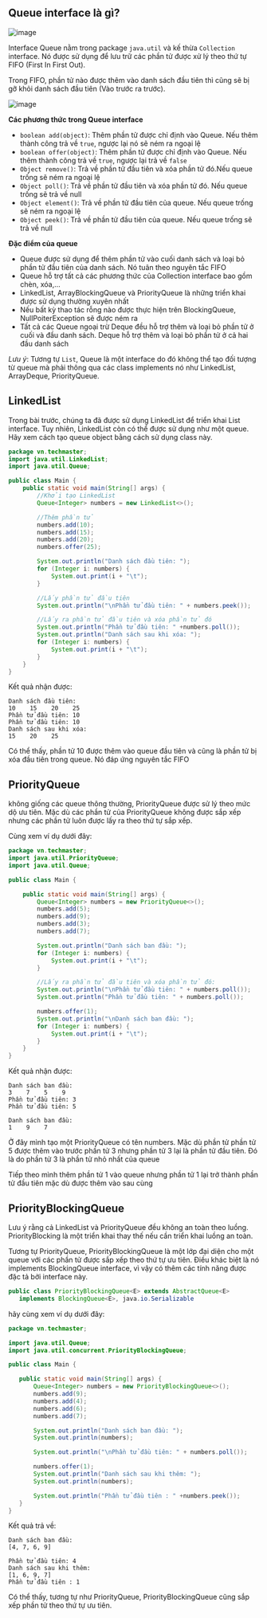 ## Queue interface là gì?

![image](https://media.techmaster.vn/api/static/bq0a8rs51co78aldi4p0/c6abuuk51co50fuc8co0)

Interface Queue nằm trong package `java.util` và kế thừa `Collection` interface. Nó được sử dụng để lưu trữ các phần tử được xử lý theo thứ tự FIFO (First In First Out).

Trong FIFO, phần tử nào được thêm vào danh sách đầu tiên thì cũng sẽ bị gỡ khỏi danh sách đầu tiên (Vào trước ra trước).

![image](https://media.techmaster.vn/api/static/bq0a8rs51co78aldi4p0/c6abv4c51co50fuc8cog)

**Các phương thức trong Queue interface**

- `boolean add(object)`: Thêm phần tử được chỉ định vào Queue. Nếu thêm thành công trả về `true`, ngược lại nó sẽ ném ra ngoại lệ
- `boolean offer(object)`: Thêm phần tử được chỉ định vào Queue. Nếu thêm thành công trả về `true`, ngược lại trả về `false`
- `Object remove()`: Trả về phần tử đầu tiên và xóa phần tử đó.Nếu queue trống sẽ ném ra ngoại lệ
- `Object poll()`: Trả về phần tử đầu tiên và xóa phần tử đó. Nếu queue trống sẽ trả về null
- `Object element()`: Trả về phần tử đầu tiên của queue. Nếu queue trống sẽ ném ra ngoại lệ
- `Object peek()`: Trả về phần tử đầu tiên của queue. Nếu queue trống sẽ trả về null

**Đặc điểm của queue**

- Queue được sử dụng để thêm phần tử vào cuối danh sách và loại bỏ phần tử đầu tiên của danh sách. Nó tuân theo nguyên tắc FIFO
- Queue hỗ trợ tất cả các phương thức của Collection interface bao gồm chèn, xóa,...
- LinkedList, ArrayBlockingQueue và PriorityQueue là những triển khai được sử dụng thường xuyên nhất
- Nếu bất kỳ thao tác rỗng nào được thực hiện trên BlockingQueue, NullPoiterException sẽ được ném ra
- Tất cả các Queue ngoại trừ Deque đều hỗ trợ thêm và loại bỏ phần tử ở cuối và đầu danh sách. Deque hỗ trợ thêm và loại bỏ phần tử ở cả hai đầu danh sách

_Lưu ý_: Tương tự `List`, Queue là một interface do đó không thể tạo đối tượng từ queue mà phải thông qua các class implements nó như LinkedList, ArrayDeque, PriorityQueue.

## LinkedList

Trong bài trước, chúng ta đã được sử dụng LinkedList để triển khai List interface. Tuy nhiên, LinkedList còn có thể được sử dụng như một queue. Hãy xem cách tạo queue object bằng cách sử dụng class này.

```java
package vn.techmaster;
import java.util.LinkedList;
import java.util.Queue;

public class Main {
    public static void main(String[] args) {
        //Khởi tạo LinkedList
        Queue<Integer> numbers = new LinkedList<>();

        //Thêm phần tử
        numbers.add(10);
        numbers.add(15);
        numbers.add(20);
        numbers.offer(25);

        System.out.println("Danh sách đầu tiên: ");
        for (Integer i: numbers) {
            System.out.print(i + "\t");
        }

        //Lấy phần tử đầu tiên
        System.out.println("\nPhần tử đầu tiên: " + numbers.peek());

        //Lấy ra phần tử đầu tiên và xóa phần tử đó
        System.out.println("Phần tử đầu tiên: " +numbers.poll());
        System.out.println("Danh sách sau khi xóa: ");
        for (Integer i: numbers) {
            System.out.print(i + "\t");
        }
    }
}
```

Kết quả nhận được:

```
Danh sách đầu tiên:
10    15    20    25
Phần tử đầu tiên: 10
Phần tử đầu tiên: 10
Danh sách sau khi xóa:
15    20    25
```

Có thể thấy, phần tử 10 được thêm vào queue đầu tiên và cũng là phần tử bị xóa đầu tiên trong queue. Nó đáp ứng nguyên tắc FIFO



## PriorityQueue

không giống các queue thông thường, PriorityQueue được sử lý theo mức dộ ưu tiên. Mặc dù các phần tử của PriorityQueue không được sắp xếp nhưng các phần tử luôn được lấy ra theo thứ tự sắp xếp.

Cùng xem ví dụ dưới đây:

```java
package vn.techmaster;
import java.util.PriorityQueue;
import java.util.Queue;

public class Main {

    public static void main(String[] args) {
        Queue<Integer> numbers = new PriorityQueue<>();
        numbers.add(5);
        numbers.add(9);
        numbers.add(3);
        numbers.add(7);

        System.out.println("Danh sách ban đầu: ");
        for (Integer i: numbers) {
            System.out.print(i + "\t");
        }

        //Lấy ra phần tử đầu tiên và xóa phần tử đó:
        System.out.println("\nPhần tử đầu tiên: " + numbers.poll());
        System.out.println("Phần tử đầu tiên: " + numbers.poll());

        numbers.offer(1);
        System.out.println("\nDanh sách ban đầu: ");
        for (Integer i: numbers) {
            System.out.print(i + "\t");
        }
    }
}
```

Kết quả nhận được:

```
Danh sách ban đầu:
3    7    5    9
Phần tử đầu tiên: 3
Phần tử đầu tiên: 5

Danh sách ban đầu:
1    9    7
```

Ở đây mình tạo một PriorityQueue có tên numbers. Mặc dù phần tử phần tử 5 được thêm vào trước phần tử 3 nhưng phần tử 3 lại là phần tử đầu tiên. Đó là do phần tử 3 là phần tử nhỏ nhất của queue

Tiếp theo mình thêm phần tử 1 vào queue nhưng phần tử 1 lại trở thành phần tử đầu tiên mặc dù được thêm vào sau cùng

## PriorityBlockingQueue

Lưu ý rằng cả LinkedList và PriorityQueue đều không an toàn theo luồng. PriorityBlocking là một triển khai thay thế nếu cần triển khai luồng an toàn.

Tương tự PriorityQueue, PriorityBlockingQueue là một lớp đại diện cho một queue với các phần tử được sắp xếp theo thứ tự ưu tiên. Điều khác biệt là nó implements BlockingQueue interface, vì vậy có thêm các tính năng được đặc tả bởi interface này.

```java
public class PriorityBlockingQueue<E> extends AbstractQueue<E>
   implements BlockingQueue<E>, java.io.Serializable
```

hãy cùng xem ví dụ dưới đây:

```java
package vn.techmaster;

import java.util.Queue;
import java.util.concurrent.PriorityBlockingQueue;

public class Main {

   public static void main(String[] args) {
       Queue<Integer> numbers = new PriorityBlockingQueue<>();
       numbers.add(9);
       numbers.add(4);
       numbers.add(6);
       numbers.add(7);

       System.out.println("Danh sách ban đầu: ");
       System.out.println(numbers);

       System.out.println("\nPhần tử đầu tiên: " + numbers.poll());

       numbers.offer(1);
       System.out.println("Danh sách sau khi thêm: ");
       System.out.println(numbers);

       System.out.println("Phần tử đầu tiên : " +numbers.peek());
   }
}
```

Kết quả trả về:

```
Danh sách ban đầu:
[4, 7, 6, 9]

Phần tử đầu tiên: 4
Danh sách sau khi thêm:
[1, 6, 9, 7]
Phần tử đầu tiên : 1
```


Có thể thấy, tương tự như PriorityQueue, PriorityBlockingQueue cũng sắp xếp phần tử theo thứ tự ưu tiên.
